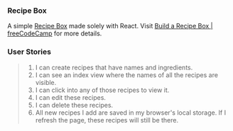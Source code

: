 ### Recipe Box

A simple [Recipe Box](https://codepen.io/hemakshis/full/jYdPLy/) made solely with React.
Visit [Build a Recipe Box | freeCodeCamp](https://www.freecodecamp.org/challenges/build-a-recipe-box) for more details.

### User Stories
> 1. I can create recipes that have names and ingredients.
> 2. I can see an index view where the names of all the recipes are visible.
> 3. I can click into any of those recipes to view it.
> 4. I can edit these recipes.
> 5. I can delete these recipes.
> 6. All new recipes I add are saved in my browser's local storage. If I refresh the page, these recipes will still be there.
